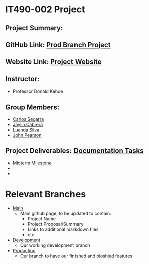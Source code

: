 # IT490-002 Project

## Project Summary: <Place Holder>

## GitHub Link: [Prod Branch Project](#)

## Website Link: [Project Website](#)

## Instructor:

- Professor Donald Kehoe

## Group Members:

- [Carlos Segarra](https://github.com/Carlomos7)
- [Jaylin Cabrera](https://github.com/jaylincabrera10)
- [Luanda Silva](https://github.com/LuandaS)
- [John Pearson](https://github.com/jmpearson135)

## Project Deliverables: [Documentation Tasks](https://github.com/orgs/AudioNook/projects/1)

- [Midterm Milestone](https://github.com/Carlomos6/IT490-002/milestone/1)
-
-

# Relevant Branches

- [Main](https://github.com/Carlomos7/IT490-002)
  - Main github page, to be updated to contain:
    - Project Name
    - Project Proposal/Summary
    - Links to additional markdown files
    - etc.
- [Development](https://github.com/Carlomos7/IT490-002/tree/dev)
  - Our working development branch
- [Production](https://github.com/Carlomos7/IT490-002/tree/prod)
  - Our branch to have our finished and ploshied features
